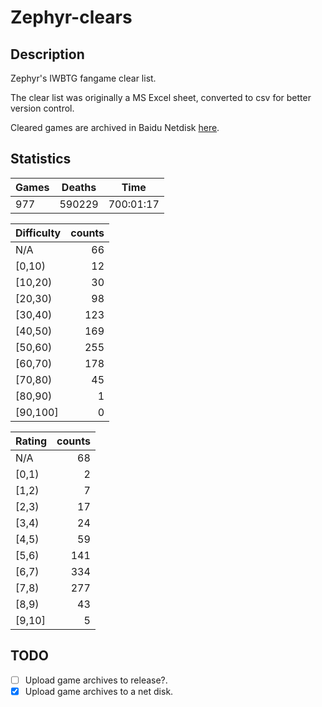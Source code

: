 # Zephyr-clears

## Description

Zephyr's IWBTG fangame clear list.

The clear list was originally a MS Excel sheet, converted to csv for better version control.

Cleared games are archived in Baidu Netdisk [here](https://pan.baidu.com/s/1NnC4ruSC20DKJzFJY-RZxw?pwd=hsrp).

## Statistics

| Games | Deaths | Time      |
| ----- | ------ | --------- |
| 977   | 590229 | 700:01:17 |

| Difficulty | counts |
|:-----------|-------:|
| N/A        |     66 |
| [0,10)     |     12 |
| [10,20)    |     30 |
| [20,30)    |     98 |
| [30,40)    |    123 |
| [40,50)    |    169 |
| [50,60)    |    255 |
| [60,70)    |    178 |
| [70,80)    |     45 |
| [80,90)    |      1 |
| [90,100]   |      0 |

| Rating | counts |
|:-------|-------:|
| N/A    |     68 |
| [0,1)  |      2 |
| [1,2)  |      7 |
| [2,3)  |     17 |
| [3,4)  |     24 |
| [4,5)  |     59 |
| [5,6)  |    141 |
| [6,7)  |    334 |
| [7,8)  |    277 |
| [8,9)  |     43 |
| [9,10] |      5 |

## TODO

- [ ] Upload game archives to release?.
- [x] Upload game archives to a net disk.

